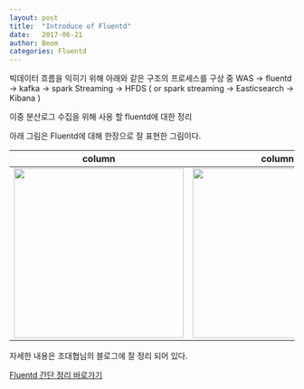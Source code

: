 ```yaml
---
layout: post
title:  "Introduce of Fluentd"
date:   2017-06-21
author: Beom
categories: Fluentd
---
```


빅데이터 흐름을 익히기 위해 아래와 같은 구조의 프로세스를 구상 중
WAS -> fluentd -> kafka -> spark Streaming -> HFDS 
( or spark streaming -> Easticsearch -> Kibana )

이중 분산로그 수집을 위해 사용 할 fluentd에 대한 정리

아래 그림은 Fluentd에 대해 한장으로 잘 표현한 그림이다.

| column | column |
|--------|--------|
|<img src="https://github.com/ntmaster84/ntmaster84.github.io/blob/master/_posts/resource/fluentd-before.png?raw=true" width="300">|<img src="https://github.com/ntmaster84/ntmaster84.github.io/blob/master/_posts/resource/fluentd-architecture.png?raw=true" width="300">|

자세한 내용은 조대협님의 블로그에 잘 정리 되어 있다.

[Fluentd 간단 정리 바로가기](http://rnder.tistory.com/25)




